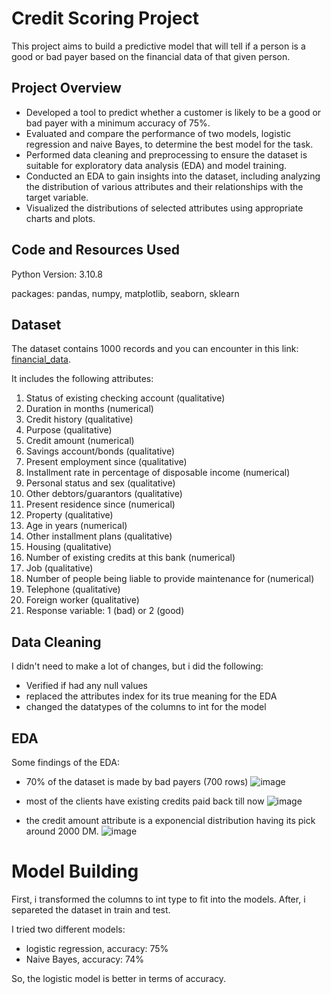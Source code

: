 # Credit Scoring Project

This project aims to build a predictive model that will tell if a person is a good or bad payer based on the financial data of that given person.

## Project Overview

- Developed a tool to predict whether a customer is likely to be a good or bad payer with a minimum accuracy of 75%.
- Evaluated and compare the performance of two models, logistic regression and naive Bayes, to determine the best model for the task.
- Performed data cleaning and preprocessing to ensure the dataset is suitable for exploratory data analysis (EDA) and model training.
- Conducted an EDA to gain insights into the dataset, including analyzing the distribution of various attributes and their relationships with the target variable.
- Visualized the distributions of selected attributes using appropriate charts and plots.

## Code and Resources Used

Python Version: 3.10.8

packages: pandas, numpy, matplotlib, seaborn, sklearn

## Dataset

The dataset contains 1000 records and you can encounter in this link: [financial_data](https://archive.ics.uci.edu/ml/machine-learning-databases/statlog/german/german.data).

It includes the following attributes:

1. Status of existing checking account (qualitative)
2. Duration in months (numerical)
3. Credit history (qualitative)
4. Purpose (qualitative)
5. Credit amount (numerical)
6. Savings account/bonds (qualitative)
7. Present employment since (qualitative)
8. Installment rate in percentage of disposable income (numerical)
9. Personal status and sex (qualitative)
10. Other debtors/guarantors (qualitative)
11. Present residence since (numerical)
12. Property (qualitative)
13. Age in years (numerical)
14. Other installment plans (qualitative)
15. Housing (qualitative)
16. Number of existing credits at this bank (numerical)
17. Job (qualitative)
18. Number of people being liable to provide maintenance for (numerical)
19. Telephone (qualitative)
20. Foreign worker (qualitative)
21. Response variable: 1 (bad) or 2 (good)

## Data Cleaning

I didn't need to make a lot of changes, but i did the following:

- Verified if had any null values
- replaced the attributes index for its true meaning for the EDA
- changed the datatypes of the columns to int for the model

## EDA

Some findings of the EDA:

- 70% of the dataset is made by bad payers (700 rows)
![image](https://github.com/GabrielRomaoG/Credit-Scoring-Project/assets/98478233/fd742544-29db-404e-94f2-c8bad4d6c2c9)

- most of the clients have existing credits paid back till now
![image](https://github.com/GabrielRomaoG/Credit-Scoring-Project/assets/98478233/c5803475-8bbe-4ec6-b080-739e19c15e7e)

- the credit amount attribute is a exponencial distribution having its pick around 2000 DM.
![image](https://github.com/GabrielRomaoG/Credit-Scoring-Project/assets/98478233/d775ef6b-33c7-4523-83c7-d3cdc0285f31)

# Model Building

First, i transformed the columns to int type to fit into the models. After, i separeted the dataset in train and test.

I tried two different models:

- logistic regression, accuracy: 75%
- Naive Bayes, accuracy: 74%

So, the logistic model is better in terms of accuracy.

  



